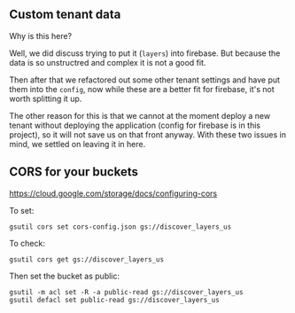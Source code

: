 ## Custom tenant data

Why is this here?

Well, we did discuss trying to put it (`layers`) into firebase. But because the data is so unstructred and complex it is not a good fit.

Then after that we refactored out some other tenant settings and have put them into the `config`, now while these are a better fit for firebase, it's not worth splitting it up.

The other reason for this is that we cannot at the moment deploy a new tenant without deploying the application (config for firebase is in this project), so it will not save us on that front anyway. With these two issues in mind, we settled on leaving it in here.


## CORS for your buckets

https://cloud.google.com/storage/docs/configuring-cors

To set:

```
gsutil cors set cors-config.json gs://discover_layers_us
```

To check:
```
gsutil cors get gs://discover_layers_us
```

Then set the bucket as public:

```
gsutil -m acl set -R -a public-read gs://discover_layers_us
gsutil defacl set public-read gs://discover_layers_us
```

